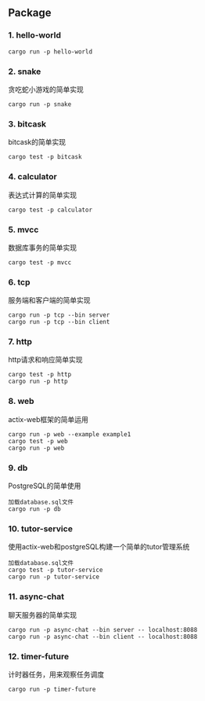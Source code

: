 ## Package

### 1. hello-world

```
cargo run -p hello-world
```

### 2. snake

贪吃蛇小游戏的简单实现

```
cargo run -p snake
```

### 3. bitcask

bitcask的简单实现

```
cargo test -p bitcask
```

### 4. calculator

表达式计算的简单实现

```
cargo test -p calculator
```

### 5. mvcc

数据库事务的简单实现

```
cargo test -p mvcc
```

### 6. tcp

服务端和客户端的简单实现

```
cargo run -p tcp --bin server
cargo run -p tcp --bin client
```

### 7. http

http请求和响应简单实现

```
cargo test -p http
cargo run -p http
```

### 8. web

actix-web框架的简单运用

```
cargo run -p web --example example1
cargo test -p web
cargo run -p web
```

### 9. db

PostgreSQL的简单使用

```
加载database.sql文件
cargo run -p db
```

### 10. tutor-service

使用actix-web和postgreSQL构建一个简单的tutor管理系统

```
加载database.sql文件
cargo test -p tutor-service
cargo run -p tutor-service
```

### 11. async-chat

聊天服务器的简单实现

```
cargo run -p async-chat --bin server -- localhost:8088
cargo run -p async-chat --bin client -- localhost:8088
```

### 12. timer-future

计时器任务，用来观察任务调度

```
cargo run -p timer-future
```
